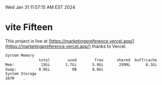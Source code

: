 Wed Jan 31 11:57:15 AM EST 2024

# vite Fifteen


This project is live at [https://marketingpreference.vercel.app/](https://marketingpreference.vercel.app/) thanks to Vercel.

```bash
System Memory
               total        used        free      shared  buff/cache   available
Mem:            15Gi       1.7Gi       5.9Gi       295Mi       8.3Gi        13Gi
Swap:          8.0Gi          0B       8.0Gi
System Storage
387M	.
```
```bash
